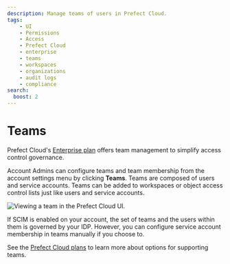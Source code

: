 ```yaml
---
description: Manage teams of users in Prefect Cloud. 
tags:
    - UI
    - Permissions
    - Access
    - Prefect Cloud
    - enterprise
    - teams
    - workspaces
    - organizations
    - audit logs
    - compliance
search:
  boost: 2
---
```


# Teams <span class="badge cloud"></span></span> <span class="badge enterprise"></span>

Prefect Cloud's [Enterprise plan](https://www.prefect.io/pricing) offers team management to simplify access control governance.

Account Admins can configure teams and team membership from the account settings menu by clicking **Teams**.
Teams are composed of users and service accounts.
Teams can be added to workspaces or object access control lists just like users and service accounts.

![Viewing a team in the Prefect Cloud UI.](/img/ui/teams.png)

If SCIM is enabled on your account, the set of teams and the users within them is governed by your IDP.
However, you can configure service account membership in teams manually if you choose to.

See the [Prefect Cloud plans](https://www.prefect.io/pricing) to learn more about options for supporting teams.
